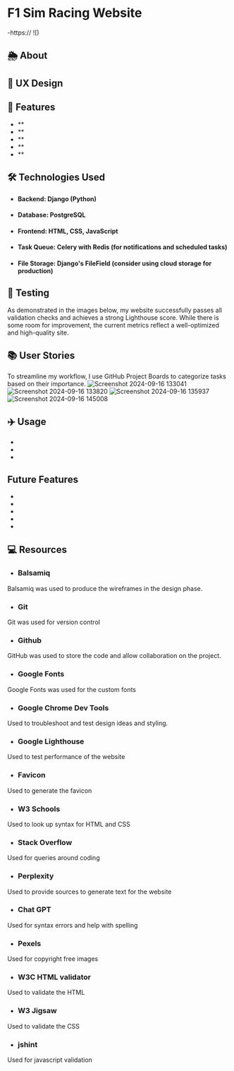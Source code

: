 # F1 Sim Racing Website
-https://
![)

## 🌦️ About


## 🔎 UX Design


## 🚀 Features
- **
- **
- **
- **
- **

## 🛠️ Technologies Used
- #### Backend: Django (Python)
- #### Database: PostgreSQL
- #### Frontend: HTML, CSS, JavaScript
- #### Task Queue: Celery with Redis (for notifications and scheduled tasks)
- #### File Storage: Django's FileField (consider using cloud storage for production)

## 🔧 Testing
As demonstrated in the images below, my website successfully passes all validation checks and achieves a strong Lighthouse score. While there is some room for improvement, the current metrics reflect a well-optimized and high-quality site.

## 📚 User Stories
To streamline my workflow, I use GitHub Project Boards to categorize tasks based on their importance.
![Screenshot 2024-09-16 133041](https://github.com/user-attachments/assets/9c40bf9b-6e04-4efa-8d1c-d735fa1c5bdb)
![Screenshot 2024-09-16 133820](https://github.com/user-attachments/assets/c4f7b45d-d369-4c4b-b8f4-f1d017a13795)
![Screenshot 2024-09-16 135937](https://github.com/user-attachments/assets/c1378cf6-a361-463c-afd5-890a73dce73d)
![Screenshot 2024-09-16 145008](https://github.com/user-attachments/assets/79fe005d-94a6-4408-b619-099c5f6bc0bd)

## ✈️ Usage
- 
- 
- 

## Future Features
- 
- 
- 
- 
- 

## 💻 Resources
- ### Balsamiq
Balsamiq was used to produce the wireframes in the design phase.
- ### Git  
Git was used for version control
- ### Github  
GitHub was used to store the code and allow collaboration on the project.
- ### Google Fonts  
Google Fonts was used for the custom fonts
- ### Google Chrome Dev Tools  
Used to troubleshoot and test design ideas and styling.
- ### Google Lighthouse  
Used to test performance of the website
- ### Favicon  
Used to generate the favicon
- ### W3 Schools  
Used to look up syntax for HTML and CSS
- ### Stack Overflow  
Used for queries around coding
- ### Perplexity  
Used to provide sources to generate text for the website
- ### Chat GPT  
Used for syntax errors and help with spelling
- ### Pexels  
Used for copyright free images
- ### W3C HTML validator  
Used to validate the HTML
- ### W3 Jigsaw  
Used to validate the CSS
- ### jshint   
Used for javascript validation
